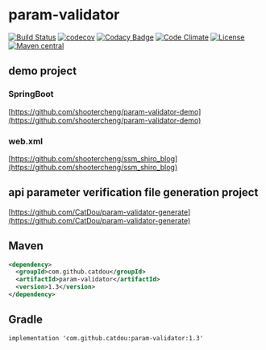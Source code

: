 # param-validator

[![Build Status](https://github.com/CatDou/param-validator/workflows/Java%20CI%20with%20Maven/badge.svg)](https://github.com/CatDou/param-validator/actions/workflows/maven.yml)
[![codecov](https://codecov.io/gh/CatDou/param-validator/branch/main/graph/badge.svg)](https://codecov.io/gh/CatDou/param-validator)
[![Codacy Badge](https://app.codacy.com/project/badge/Grade/2cc4384cda7a4d0a9ac39f8a350d6069)](https://www.codacy.com/gh/CatDou/param-validator/dashboard?utm_source=github.com&amp;utm_medium=referral&amp;utm_content=CatDou/param-validator&amp;utm_campaign=Badge_Grade)
[![Code Climate](https://codeclimate.com/github/CatDou/param-validator/badges/gpa.svg)](https://codeclimate.com/github/CatDou/param-validator)
[![License](https://img.shields.io/badge/license-Apache%202-4EB1BA.svg)](https://www.apache.org/licenses/LICENSE-2.0.html)
[![Maven central](https://maven-badges.herokuapp.com/maven-central/com.github.catdou/param-validator/badge.svg)](https://maven-badges.herokuapp.com/maven-central/com.github.catdou/param-validator)

## demo project
### SpringBoot
[https://github.com/shootercheng/param-validator-demo](https://github.com/shootercheng/param-validator-demo)
### web.xml
[https://github.com/shootercheng/ssm_shiro_blog](https://github.com/shootercheng/ssm_shiro_blog)

## api parameter verification file generation project
[https://github.com/CatDou/param-validator-generate](https://github.com/CatDou/param-validator-generate)

## Maven
```xml
<dependency>
  <groupId>com.github.catdou</groupId>
  <artifactId>param-validator</artifactId>
  <version>1.3</version>
</dependency>
```

## Gradle
```text
implementation 'com.github.catdou:param-validator:1.3'
```
